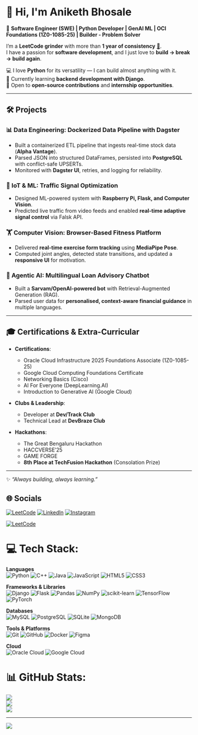 # 👋 Hi, I'm Aniketh Bhosale  

🚀 **Software Engineer (SWE) | Python Developer | GenAI ML | OCI Foundations (1Z0-1085-25) | Builder - Problem Solver**  

I’m a **LeetCode grinder** with more than **1 year of consistency** [🐍](https://leetcode.com/u/anikethbhosale11/).  
I have a passion for **software development**, and I just love to **build → break → build again**.  

💻 I love **Python** for its versatility — I can build almost anything with it.  
🌱 Currently learning **backend development with Django**.  
🤝 Open to **open-source contributions** and **internship opportunities**.  

---

## 🛠️ Projects  

### 📊 Data Engineering: Dockerized Data Pipeline with Dagster  
- Built a containerized ETL pipeline that ingests real-time stock data (**Alpha Vantage**).  
- Parsed JSON into structured DataFrames, persisted into **PostgreSQL** with conflict-safe UPSERTs.  
- Monitored with **Dagster UI**, retries, and logging for reliability.  

### 🚦 IoT & ML: Traffic Signal Optimization  
- Designed ML-powered system with **Raspberry Pi, Flask, and Computer Vision**.  
- Predicted live traffic from video feeds and enabled **real-time adaptive signal control** via Falsk API.  

### 🏋️ Computer Vision: Browser-Based Fitness Platform  
- Delivered **real-time exercise form tracking** using **MediaPipe Pose**.  
- Computed joint angles, detected state transitions, and updated a **responsive UI** for motivation.  

### 🤖 Agentic AI: Multilingual Loan Advisory Chatbot  
- Built a **Sarvam/OpenAI-powered bot** with Retrieval-Augmented Generation (RAG).  
- Parsed user data for **personalised, context-aware financial guidance** in multiple languages.  

---

## 🎓 Certifications & Extra-Curricular  

- **Certifications**:  
  - Oracle Cloud Infrastructure 2025 Foundations Associate (1Z0-1085-25)  
  - Google Cloud Computing Foundations Certificate  
  - Networking Basics (Cisco)  
  - AI For Everyone (DeepLearning.AI)  
  - Introduction to Generative AI (Google Cloud)  

- **Clubs & Leadership**:  
  - Developer at **Dev/Track Club**  
  - Technical Lead at **DevBraze Club**  

- **Hackathons**:  
  - The Great Bengaluru Hackathon  
  - HACCVERSE’25  
  - GAME FORGE  
  - **8th Place at TechFusion Hackathon** (Consolation Prize)  

---

✨ *“Always building, always learning.”*  

## 🌐 Socials

[![LeetCode](https://img.shields.io/badge/LeetCode-FFA116?logo=leetcode&logoColor=white)](https://leetcode.com/u/anikethbhosale11/) 
[![LinkedIn](https://img.shields.io/badge/LinkedIn-%230077B5.svg?logo=linkedin&logoColor=white)](https://www.linkedin.com/in/aniketh-bhosale-849480250/) 
[![Instagram](https://img.shields.io/badge/Instagram-%23E4405F.svg?logo=Instagram&logoColor=white)](https://instagram.com/aniketh_bhosale)

[![LeetCode](https://img.shields.io/badge/LeetCode-%23FFA116.svg?logo=LeetCode&logoColor=black )]([https://leetcode.com/u/Fatal1t/](https://leetcode.com/u/anikethbhosale11/))



# 💻 Tech Stack:

**Languages**  
![Python](https://img.shields.io/badge/python-3670A0?style=for-the-badge&logo=python&logoColor=ffdd54) 
![C++](https://img.shields.io/badge/c++-%2300599C.svg?style=for-the-badge&logo=c%2B%2B&logoColor=white) 
![Java](https://img.shields.io/badge/java-%23ED8B00.svg?style=for-the-badge&logo=openjdk&logoColor=white) 
![JavaScript](https://img.shields.io/badge/javascript-%23323330.svg?style=for-the-badge&logo=javascript&logoColor=%23F7DF1E) 
![HTML5](https://img.shields.io/badge/html5-%23E34F26.svg?style=for-the-badge&logo=html5&logoColor=white) 
![CSS3](https://img.shields.io/badge/css3-%231572B6.svg?style=for-the-badge&logo=css3&logoColor=white)  

**Frameworks & Libraries**  
![Django](https://img.shields.io/badge/django-%23092E20.svg?style=for-the-badge&logo=django&logoColor=white) 
![Flask](https://img.shields.io/badge/flask-%23000.svg?style=for-the-badge&logo=flask&logoColor=white) 
![Pandas](https://img.shields.io/badge/pandas-%23150458.svg?style=for-the-badge&logo=pandas&logoColor=white) 
![NumPy](https://img.shields.io/badge/numpy-%23013243.svg?style=for-the-badge&logo=numpy&logoColor=white) 
![scikit-learn](https://img.shields.io/badge/scikit--learn-%23F7931E.svg?style=for-the-badge&logo=scikit-learn&logoColor=white) 
![TensorFlow](https://img.shields.io/badge/TensorFlow-%23FF6F00.svg?style=for-the-badge&logo=TensorFlow&logoColor=white) 
![PyTorch](https://img.shields.io/badge/PyTorch-%23EE4C2C.svg?style=for-the-badge&logo=PyTorch&logoColor=white)  

**Databases**  
![MySQL](https://img.shields.io/badge/mysql-4479A1.svg?style=for-the-badge&logo=mysql&logoColor=white) 
![PostgreSQL](https://img.shields.io/badge/PostgreSQL-%23336791.svg?style=for-the-badge&logo=postgresql&logoColor=white) 
![SQLite](https://img.shields.io/badge/sqlite-%2307405e.svg?style=for-the-badge&logo=sqlite&logoColor=white) 
![MongoDB](https://img.shields.io/badge/MongoDB-%234ea94b.svg?style=for-the-badge&logo=mongodb&logoColor=white) 

**Tools & Platforms**  
![Git](https://img.shields.io/badge/git-%23F05033.svg?style=for-the-badge&logo=git&logoColor=white) 
![GitHub](https://img.shields.io/badge/github-%23121011.svg?style=for-the-badge&logo=github&logoColor=white) 
![Docker](https://img.shields.io/badge/docker-%230db7ed.svg?style=for-the-badge&logo=docker&logoColor=white) 
![Figma](https://img.shields.io/badge/figma-%23F24E1E.svg?style=for-the-badge&logo=figma&logoColor=white)  

**Cloud**  
![Oracle Cloud](https://img.shields.io/badge/Oracle_Cloud-F80000?style=for-the-badge&logo=oracle&logoColor=white) 
![Google Cloud](https://img.shields.io/badge/Google_Cloud-%234285F4.svg?style=for-the-badge&logo=google-cloud&logoColor=white)  

# 📊 GitHub Stats:
![](https://github-readme-stats.vercel.app/api?username=AnikethBhosale&theme=dark&hide_border=false&include_all_commits=false&count_private=false)<br/>
![](https://nirzak-streak-stats.vercel.app/?user=AnikethBhosale&theme=dark&hide_border=false)<br/>
![](https://github-readme-stats.vercel.app/api/top-langs/?username=AnikethBhosale&theme=dark&hide_border=false&include_all_commits=false&count_private=false&layout=compact)

---
[![](https://visitcount.itsvg.in/api?id=AnikethBhosale&icon=0&color=0)](https://visitcount.itsvg.in)

<!-- Proudly created with GPRM ( https://gprm.itsvg.in ) -->
